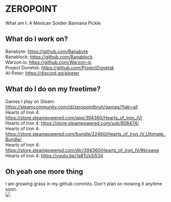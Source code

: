 # ZEROPOINT 
What am I: A Mexican Soldier Bannana Pickle

## What do I work on?
Banabyte: https://github.com/Banabyte<br>
Banablock: https://github.com/Banablock<br>
Warzon.io: https://github.com/Warzon-io<br>
Project Donetsk: https://github.com/ProjectDonetsk<br>
AI-Peter: https://discord.gg/aipeter<br>

## What do I do on my freetime? 
Games I play on Steam: https://steamcommunity.com/id/zeropointbruh/games/?tab=all<br> 
Hearts of Iron 4: https://store.steampowered.com/app/394360/Hearts_of_Iron_IV/<br>
Hearts of Iron 4: https://store.steampowered.com/sub/808474/<br>
Hearts of Iron 4: https://store.steampowered.com/bundle/22460/Hearts_of_Iron_IV_Ultimate_Bundle/<br>
Hearts of Iron 4: https://store.steampowered.com/dlc/394360/Hearts_of_Iron_IV/#browse<br>
Hearts of Iron 4: https://youtu.be/1a81UxSi534

## Oh yeah one more thing
I am growing grass in my github commits. Don't plan on mowing it anytime soon..<br>
![](/random/ee.gif)